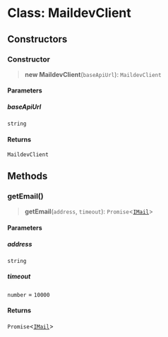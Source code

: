 # Class: MaildevClient

## Constructors

<a id="constructor"></a>

### Constructor

> **new MaildevClient**(`baseApiUrl`): `MaildevClient`

#### Parameters

##### baseApiUrl

`string`

#### Returns

`MaildevClient`

## Methods

<a id="getemail"></a>

### getEmail()

> **getEmail**(`address`, `timeout`): `Promise`\<[`IMail`](/api/testing/Interface.IMail.md)\>

#### Parameters

##### address

`string`

##### timeout

`number` = `10000`

#### Returns

`Promise`\<[`IMail`](/api/testing/Interface.IMail.md)\>
